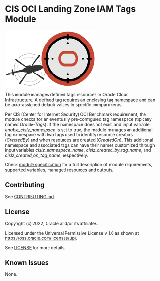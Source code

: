 # CIS OCI Landing Zone IAM Tags Module

![Landing Zone logo](./images/landing_zone_300.png)

This module manages defined tags resources in Oracle Cloud Infrastructure. A defined tag requires an enclosing tag namespace and can be auto-assigned default values in specific compartments.

Per CIS (Center for Internet Security) OCI Benchmark requirement, the module checks for an eventually pre-configured tag namespace (tipically named *Oracle-Tags*). If the namespace does not exist and input variable *enable_cislz_namespace* is set to true, the module manages an additional tag namespace with two tags used to identify resource creators (*CreatedBy*) and when resources are created (*CreatedOn*). This additional namespace and associated tags can have their names customized through input variables *cislz_namespace_name*, *cislz_created_by_tag_name*, and *cislz_created_on_tag_name*, respectively.

Check [module specification](./SPEC.md) for a full description of module requirements, supported variables, managed resources and outputs.

## Contributing
See [CONTRIBUTING.md](./CONTRIBUTING.md).

## License
Copyright (c) 2022, Oracle and/or its affiliates.

Licensed under the Universal Permissive License v 1.0 as shown at https://oss.oracle.com/licenses/upl.

See [LICENSE](./LICENSE) for more details.

## Known Issues
None.
